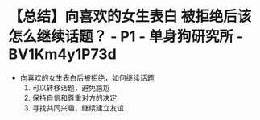 # 【总结】向喜欢的女生表白 被拒绝后该怎么继续话题？ - P1 - 单身狗研究所 - BV1Km4y1P73d

-   向喜欢的女生表白后被拒绝，如何继续话题
    1.  可以转移话题，避免尴尬
    2.  保持自信和尊重对方的决定
    3.  寻找共同兴趣，继续建立友谊